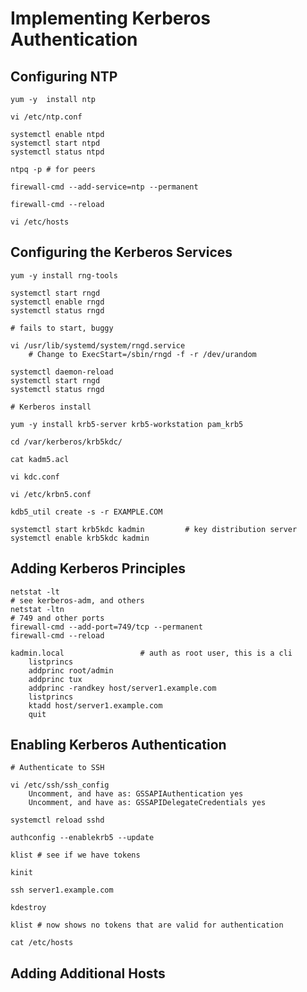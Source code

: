 # Implementing Kerberos Authentication

## Configuring NTP

    yum -y  install ntp

    vi /etc/ntp.conf

    systemctl enable ntpd
    systemctl start ntpd
    systemctl status ntpd

    ntpq -p # for peers

    firewall-cmd --add-service=ntp --permanent

    firewall-cmd --reload

    vi /etc/hosts
      
## Configuring the Kerberos Services

    yum -y install rng-tools

    systemctl start rngd
    systemctl enable rngd
    systemctl status rngd

    # fails to start, buggy

    vi /usr/lib/systemd/system/rngd.service
        # Change to ExecStart=/sbin/rngd -f -r /dev/urandom

    systemctl daemon-reload
    systemctl start rngd
    systemctl status rngd

    # Kerberos install

    yum -y install krb5-server krb5-workstation pam_krb5

    cd /var/kerberos/krb5kdc/

    cat kadm5.acl

    vi kdc.conf

    vi /etc/krbn5.conf

    kdb5_util create -s -r EXAMPLE.COM

    systemctl start krb5kdc kadmin         # key distribution server
    systemctl enable krb5kdc kadmin

## Adding Kerberos Principles

    netstat -lt
    # see kerberos-adm, and others
    netstat -ltn
    # 749 and other ports
    firewall-cmd --add-port=749/tcp --permanent
    firewall-cmd --reload
    
    kadmin.local                 # auth as root user, this is a cli
        listprincs
        addprinc root/admin
        addprinc tux
        addprinc -randkey host/server1.example.com
        listprincs
        ktadd host/server1.example.com
        quit

## Enabling Kerberos Authentication

    # Authenticate to SSH

    vi /etc/ssh/ssh_config
        Uncomment, and have as: GSSAPIAuthentication yes
        Uncomment, and have as: GSSAPIDelegateCredentials yes

    systemctl reload sshd

    authconfig --enablekrb5 --update

    klist # see if we have tokens

    kinit

    ssh server1.example.com

    kdestroy

    klist # now shows no tokens that are valid for authentication

    cat /etc/hosts

## Adding Additional Hosts

